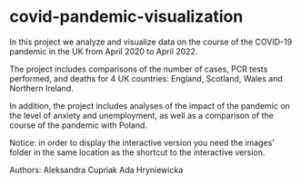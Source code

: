 # covid-pandemic-visualization

In this project we analyze and visualize data on the course 
of the COVID-19 pandemic in the UK from April 2020 to April 2022.

The project includes comparisons of the number of cases, 
PCR tests performed, and deaths for 4 UK countries: 
England, Scotland, Wales and Northern Ireland.

In addition, the project includes analyses of the impact
of the pandemic on the level of anxiety and unemployment, 
as well as a comparison of the course of the pandemic with Poland.

Notice: in order to display the interactive version you need the 
images' folder in the same location as the shortcut to the interactive version.

Authors:
Aleksandra Cupriak
Ada Hryniewicka
